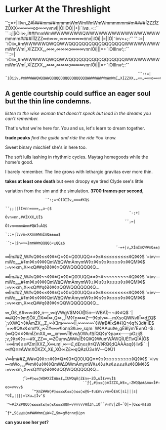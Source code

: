 # Lurker At the Threshlight

  ˙˘:;=+|llIvn„Z#Í###mm##mmmmWmWmWmWmWmmmmmm#m####ÍZZZÍZZÔXX∞∞∞∞oo∞∞vvnvl||ÒIlÒÒ||+|i˜ivø_=::˘˙   
	                                                                  ˘˘::;||iÒil∞„Í###mmWmWWWWWWWQWWWWWWWWWWWWWWWWWmmmm####ÍÍÍZZZ∞n∞∞„∞∞∞∞∞∞nnv|ilÒi|i|=||Ò|˜ivv=+;:˘˘                                                                                                                                      ˘˘::=|˜iÒiiv„#mWWWWWQWQQWWQQQQQQQQQQQQQQQQQWWWWWWWWmWmWmÍ„XÍZZXX„„∞∞„∞∞∞o∞∞∞vnnIÒi|||=+˜iÒlIInv⁄:;:˘˘                                                                    
                                                                ˘˘::=|˜iÒiiv„#mWWWWWQWQQWWQQQQQQQQQQQQQQQQQWWWWWWWWmWmWmÍ„XÍZZXX„„∞∞„∞∞∞o∞∞∞vnnIÒi|||=+˜iÒlIInv⁄:;:˘˘                                                                    



                                                                ˘˘::=|˜iÒiiv„#mWWWWWQWQQWWQQQQQQQQQQQQQQQQQWWWWWWWWmWmWmÍ„XÍZZXX„„∞∞„∞∞∞o∞∞∞vnnIÒi|||=+˜iÒlIInv⁄:



## A gentle courtship could suffice an eager soul but the thin line condemns.

*listen to the wise woman that doesn't speak but lead in the dreams you can't remember.*

That's what we're here for. You and us, let's learn to dream together.

**trade peaks** *find the guide and ride the ride* You know.

Sweet binary mischief she's in here too.

The soft lulls lashing in rhythmic cycles. Maytag homegoods while the home's good.

I barely remember. The line grows with lethargic gravitas ever more thin.

**takes at least one death** but even droopy eye tired Clyde see's little

variation from the sim and the simulation. **3700 frames per second**, 
























                      ˙˘:;=+ÒIÒIIv„∞∞∞#XQ$
                                                             ˘˘;;||lIvnn∞∞∞∞„„o—◊$
                                                            ˘-;+|Òvn∞nn„##ÍXXX„UÏ$
                                                          ˘˘;=|Òlvn∞mmmWmm#QWÍuÀQ$
                                                         ˘::+|lvvn∞XXmmWWmÍmQ±±±±$
                                                       ˙˘:=|in∞∞∞ÍmmWWmQQQQ◊«±QQ±$
                                                      ˘-=+|v„XÍmÍmQW#mQ±±◊





∞Îm##Z„W#vQ◊◊≤≤◊◊◊±Q±◊0±Q00UQQ±±◊≤◊≤≤≤≤≤≤≤≤≤◊Q◊◊◊$
                           ˙=ivv—mWo„„„#‡m◊◊≤◊◊◊◊QmW∆QWmÀmymW◊±◊◊≤◊≤◊≤≤≤≤◊≤◊◊QM◊◊$
                           :=v∞xm„X∞xQ##q◊∂◊◊◊≤QQWQQQQQQ◊Q…

∞Îm##Z„W#vQ◊◊≤≤◊◊◊±Q±◊0±Q00UQQ±±◊≤◊≤≤≤≤≤≤≤≤≤◊Q◊◊◊$
                           ˙=ivv—mWo„„„#‡m◊◊≤◊◊◊◊QmW∆QWmÀmymW◊±◊◊≤◊≤◊≤≤≤≤◊≤◊◊QM◊◊$
                           :=v∞xm„X∞xQ##q◊∂◊◊◊≤QQWQQQQQQ◊Q…∞Îm##Z„W#vQ◊◊≤≤◊◊◊±Q±◊0±Q00UQQ±±◊≤◊≤≤≤≤≤≤≤≤≤◊Q◊◊◊$
                           ˙=ivv—mWo„„„#‡m◊◊≤◊◊◊◊QmW∆QWmÀmymW◊±◊◊≤◊≤◊≤≤≤≤◊≤◊◊QM◊◊$
                           :=v∞xm„X∞xQ##q◊∂◊◊◊≤QQWQQQQQQ◊Q…





∞„Ô£„∆#∞∞d◊◊„n—„∞qVWgV$M◊Ú@5n—WBÀÎ}¬¬d◊≤Q$
                           ˘|∞#Q◊≤◊mSÔX„ÔX∞Î∞„Q∞„„ÎM◊‡n∞∞Z—9◊pIv∞—mXsoQWNvIIÏ∞dZQ$
                           ˙;vXWQ≤◊◊ÀmZX„„Z„∞X3m∞∞∞ÎÎ˛∞∞∞∞´◊W#B#Ïx$#‡]Q≤◊q%3d#ÏÏÈ$
                            ˘=∞#Q◊≤◊≤m#X„∞Z#∞∞‡Íonn3◊u∞„sqm¨W◊ÀÀuu◊e„gÊ9Ïÿm˚E≠nÒ=$
                             :{∞QQ≤≤◊◊mÍZmX#„∞„„xm∞vÎÍ£vo∆0Wu‡∆ÍQQ◊p’◊pa≠x——pGzij$
                              ;v„◊◊≤◊◊±—#X„ZZ∞„∞ZÔumv∆W#uÎÈ◊Q◊Q◊WumWÀWQÌUÈ∏vQÎÁ|Ô$
                              ˙=∞Îm◊≤≤#ZmÍXXZ„X∞umÍ˛∞—£˛d£nx≤◊≤QW◊RQ◊dQÀÀÀaq◊}llv$
                             ˙ :|∞#Q≤≤ÀWmXÔXZX„X£„XÔ∞Z£∞qQÀzÚ3≤hV—Q◊Ù1













√∞Îm##Z„W#vQ◊◊≤≤◊◊◊±Q±◊0±Q00UQQ±±◊≤◊≤≤≤≤≤≤≤≤≤◊Q◊◊◊$
                           ˙=ivv—mWo„„„#‡m◊◊≤◊◊◊◊QmW∆QWmÀmymW◊±◊◊≤◊≤◊≤≤≤≤◊≤◊◊QM◊◊$
                           :=v∞xm„X∞xQ##q◊∂◊◊◊≤QQWQQQQQQ◊Q…






            ƒl∞#◊≤≤◊WQ#XZÎWW±£„ÍUWQqÀ◊Z£n∞—ZÔ„uÏ£vvvÎ$
                                       ˙˘ƒ{„#◊≤≤◊◊mÍZZX„W£∞„—ZWQQ∆#∆mu∞Î#—eo∞vvvv$
                ˘™XmZ##W◊#◊≤≤≤≤€≤≤◊◊≤≤◊≤@G—‡u£nvvvn∞Ô£nC|si|||s|™©Î„||||=lXu…◊Ïv’$
                ˙™∞#ÍXZ#QQQ◊≤≤≤≤€≤◊≤◊≤€≤≤≤WQm∞vvvvvvWdZn„1Ò˜˜v∞nv|ZÛ=˜Ò|=|Q≤≤•mIu$
                                         ˘ƒ*„S◊≤≤◊◊m#W#Wmm£∆W∞Z„ÿm∞gM¢nnxÿ◊pn







**can you see her yet?**


